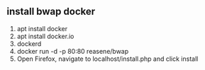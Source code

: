 ## install bwap docker
1. apt install docker
2. apt install docker.io
3. dockerd
4. docker run -d -p 80:80 reasene/bwap
5. Open Firefox, navigate to localhost/install.php and click install